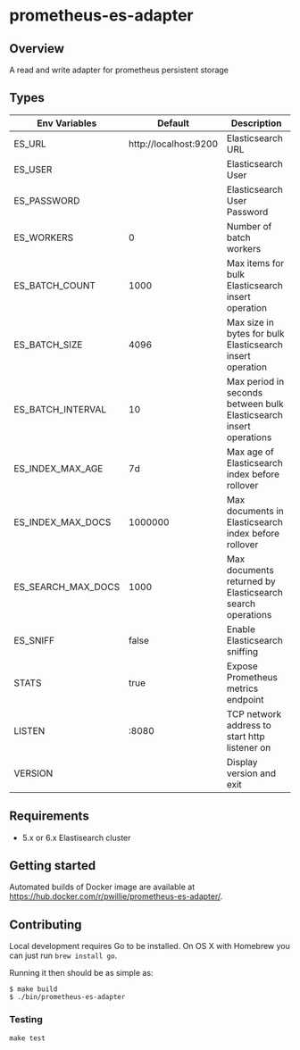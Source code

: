 # prometheus-es-adapter

## Overview

A read and write adapter for prometheus persistent storage

## Types

| Env Variables      | Default               | Description                                                        |
| -----------------  | --------------------- | ------------------------------------------------------------------ |
| ES_URL             | http://localhost:9200 | Elasticsearch URL                                                  |
| ES_USER            |                       | Elasticsearch User                                                 |
| ES_PASSWORD        |                       | Elasticsearch User Password                                        |
| ES_WORKERS         | 0                     | Number of batch workers                                            |
| ES_BATCH_COUNT     | 1000                  | Max items for bulk Elasticsearch insert operation                  |
| ES_BATCH_SIZE      | 4096                  | Max size in bytes for bulk Elasticsearch insert operation          |
| ES_BATCH_INTERVAL  | 10                    | Max period in seconds between bulk Elasticsearch insert operations |
| ES_INDEX_MAX_AGE   | 7d                    | Max age of Elasticsearch index before rollover                     |
| ES_INDEX_MAX_DOCS  | 1000000               | Max documents in Elasticsearch index before rollover               |
| ES_SEARCH_MAX_DOCS | 1000                  | Max documents returned by Elasticsearch search operations          |
| ES_SNIFF           | false                 | Enable Elasticsearch sniffing                                      |
| STATS              | true                  | Expose Prometheus metrics endpoint                                 |
| LISTEN             | :8080                 | TCP network address to start http listener on                      |
| VERSION            |                       | Display version and exit                                           |

## Requirements

* 5.x or 6.x Elastisearch cluster

## Getting started

Automated builds of Docker image are available at https://hub.docker.com/r/pwillie/prometheus-es-adapter/.

## Contributing

Local development requires Go to be installed. On OS X with Homebrew you can just run `brew install go`.

Running it then should be as simple as:

```console
$ make build
$ ./bin/prometheus-es-adapter
```

### Testing

`make test`
